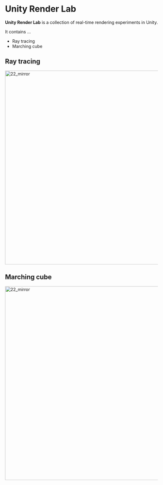 # Unity Render Lab

**Unity Render Lab** is a collection of real-time rendering experiments in Unity.

It contains ...
- Ray tracing
- Marching cube

## Ray tracing


<img width="640" alt="22_mirror" src="https://github.com/user-attachments/assets/d3522470-4593-423d-bc3b-b0a141a6c3c9" />

## Marching cube

<img width="640" alt="22_mirror" src="https://github.com/user-attachments/assets/b32ea4aa-2617-4b99-9ccb-91ae9bca296e" />
